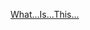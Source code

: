 ---
layout: post
wordpress_id: 617
wordpress_url: http://noesbueno.com/archives/617
date: '2010-05-14 20:00:58 -0500'
date_gmt: '2010-05-15 01:00:58 -0500'
body: |
  <p><a href="http://www.thehighdefinite.com/2010/05/what-is-this/">What...Is...This...</a></p>
---
